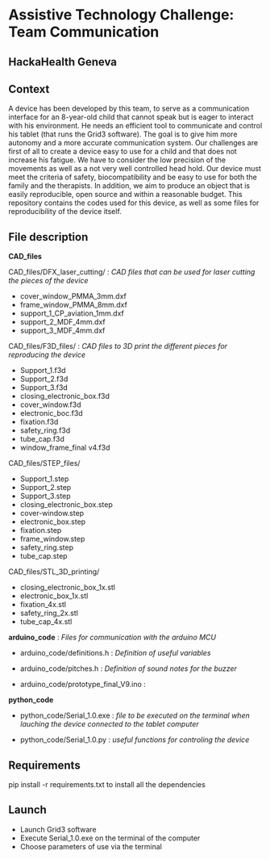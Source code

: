 
# Assistive Technology Challenge: Team Communication
## HackaHealth Geneva 

## Context 
A device  has been developed by this team, to serve as a communication interface for an 8-year-old child that cannot speak but is eager to interact with his environment. 
He needs an efficient tool to communicate and control his tablet (that runs the Grid3 software). 
The goal is to give him more autonomy and a more accurate communication system. 
Our challenges are first of all to create a device easy to use for a child and that does not increase his fatigue. 
We have to consider the low precision of the movements as well as a not very well controlled head hold. 
Our device must meet the criteria of safety, biocompatibility and be easy to use for both the family and the therapists. 
In addition, we aim to produce an object that is easily reproducible, open source and within a reasonable budget. 
This repository contains the codes used for this device, as well as some files for reproducibility of the device itself. 

## File description 
**CAD_files**

CAD_files/DFX_laser_cutting/ : *CAD files that can be used for laser cutting the pieces of the device*

- cover_window_PMMA_3mm.dxf
- frame_window_PMMA_8mm.dxf
- support_1_CP_aviation_1mm.dxf
- support_2_MDF_4mm.dxf
- support_3_MDF_4mm.dxf

 

CAD_files/F3D_files/ : *CAD files to 3D print the different pieces for reproducing the device*

- Support_1.f3d
- Support_2.f3d
- Support_3.f3d
- closing_electronic_box.f3d
- cover_window.f3d
- electronic_boc.f3d
- fixation.f3d
- safety_ring.f3d
- tube_cap.f3d
- window_frame_final v4.f3d


CAD_files/STEP_files/

- Support_1.step
- Support_2.step
- Support_3.step
- closing_electronic_box.step
- cover-window.step
- electronic_box.step
- fixation.step
- frame_window.step
- safety_ring.step
- tube_cap.step

CAD_files/STL_3D_printing/

- closing_electronic_box_1x.stl
- electronic_box_1x.stl
- fixation_4x.stl
- safety_ring_2x.stl
- tube_cap_4x.stl




**arduino_code**  : *Files for communication with the arduino MCU*

- arduino_code/definitions.h   : *Definition of useful variables*

- arduino_code/pitches.h	:   *Definition of sound notes for the buzzer*

- arduino_code/prototype_final_V9.ino : 



**python_code**

- python_code/Serial_1.0.exe  : *file to be executed on the terminal when lauching the device connected to the tablet computer*


- python_code/Serial_1.0.py   : *useful functions for controling the device*





## Requirements 
pip install -r requirements.txt to install all the dependencies

## Launch 
- Launch Grid3 software
- Execute Serial_1.0.exe on the terminal of the computer
- Choose parameters of use via the terminal 

